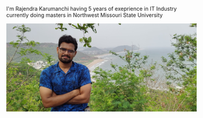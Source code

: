 I'm Rajendra Karumanchi having 5 years of exeprience in IT Industry currently doing masters in Northwest Missouri State University

![Image](https://github.com/Rajendra9910/assignment2-karumanchirajendra/blob/main/WhatsApp%20Image%202022-01-31%20at%209.19.52%20PM.jpeg)

